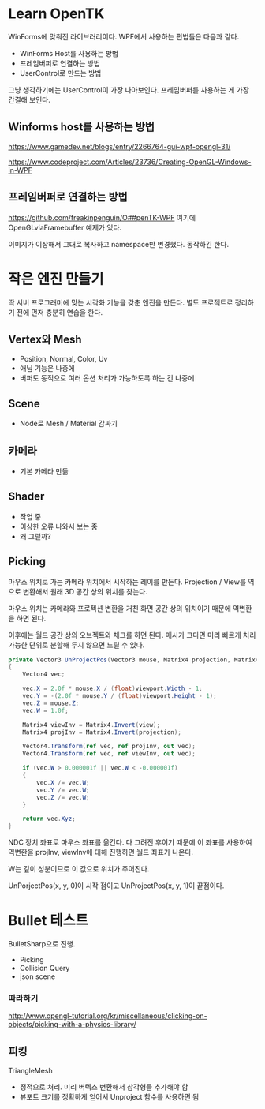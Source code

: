 # Learn OpenTK

WinForms에 맞춰진 라이브러리이다. WPF에서 사용하는 편법들은 다음과 같다. 
- WinForms Host를 사용하는 방법
- 프레임버퍼로 연결하는 방법 
- UserControl로 만드는 방법

그냥 생각하기에는 UserControl이 가장 나아보인다. 
프레임버퍼를 사용하는 게 가장 간결해 보인다. 

## Winforms host를 사용하는 방법 

https://www.gamedev.net/blogs/entry/2266764-gui-wpf-opengl-31/

https://www.codeproject.com/Articles/23736/Creating-OpenGL-Windows-in-WPF


## 프레임버퍼로 연결하는 방법 

https://github.com/freakinpenguin/O##penTK-WPF
여기에 OpenGLviaFramebuffer 예제가 있다. 

이미지가 이상해서 그대로 복사하고 namespace만 변경했다. 
동작하긴 한다. 


# 작은 엔진 만들기 

딱 서버 프로그래머에 맞는 시각화 기능을 갖춘 엔진을 만든다. 
별도 프로젝트로 정리하기 전에 먼저 충분히 연습을 한다. 

## Vertex와 Mesh 

- Position, Normal, Color, Uv
- 애님 기능은 나중에 
- 버퍼도 동적으로 여러 옵션 처리가 가능하도록 하는 건 나중에 

## Scene 

- Node로 Mesh / Material 감싸기

## 카메라 

- 기본 카메라 만듦 

## Shader

- 작업 중 
- 이상한 오류 나와서 보는 중 
- 왜 그럴까? 


## Picking 


마우스 위치로 가는 카메라 위치에서 시작하는 레이를 만든다. 
Projection / View를 역으로 변환해서 원래 3D 공간 상의 위치를 찾는다. 

마우스 위치는 카메라와 프로젝션 변환을 거친 화면 공간 상의 위치이기 때문에 역변환을 하면 된다. 

이후에는 월드 공간 상의 오브젝트와 체크를 하면 된다. 
매시가 크다면 미리 빠르게 처리 가능한 단위로 분할해 두지 않으면 느릴 수 있다. 

```c#
private Vector3 UnProjectPos(Vector3 mouse, Matrix4 projection, Matrix4 view, Size viewport)
{
	Vector4 vec;

	vec.X = 2.0f * mouse.X / (float)viewport.Width - 1;
	vec.Y = -(2.0f * mouse.Y / (float)viewport.Height - 1);
	vec.Z = mouse.Z;
	vec.W = 1.0f;

	Matrix4 viewInv = Matrix4.Invert(view);
	Matrix4 projInv = Matrix4.Invert(projection);

	Vector4.Transform(ref vec, ref projInv, out vec);
	Vector4.Transform(ref vec, ref viewInv, out vec);

	if (vec.W > 0.000001f || vec.W < -0.000001f)
	{
		vec.X /= vec.W;
		vec.Y /= vec.W;
		vec.Z /= vec.W;
	}

	return vec.Xyz;
} 
```		

NDC 장치 좌표로 마우스 좌표를 옮긴다. 다 그려진 후이기 때문에 이 좌표를 사용하여 
역변환을 projInv, viewInv에 대해 진행하면 월드 좌표가 나온다. 

W는 깊이 성분이므로 이 값으로 위치가 주어진다. 

UnPorjectPos(x, y, 0)이 시작 점이고 UnProjectPos(x, y, 1)이 끝점이다. 


# Bullet 테스트 

BulletSharp으로 진행. 
 
- Picking
- Collision Query
- json scene 


### 따라하기 

http://www.opengl-tutorial.org/kr/miscellaneous/clicking-on-objects/picking-with-a-physics-library/










## 피킹 

TriangleMesh
- 정적으로 처리. 미리 버텍스 변환해서 삼각형들 추가해야 함 
- 뷰포트 크기를 정확하게 얻어서 Unproject 함수를 사용하면 됨 



